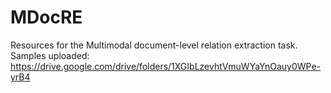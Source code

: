 # MDocRE
Resources for the Multimodal document-level relation extraction task. Samples uploaded: https://drive.google.com/drive/folders/1XGIbLzevhtVmuWYaYnOauy0WPe-yrB4
